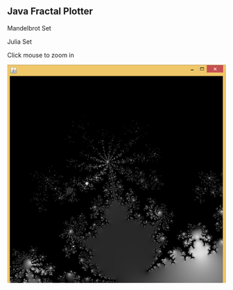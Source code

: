 ## Java Fractal Plotter

Mandelbrot Set

Julia Set


Click mouse to zoom in 

![Alt text](https://github.com/dugannaz/Fractal/blob/master/screenshot.png "Screenshot")
